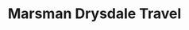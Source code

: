 ---
title: "Marsman Drysdale Travel"
url: /los-banos/marsman-drysdale-travel/
shop: travel agency
---